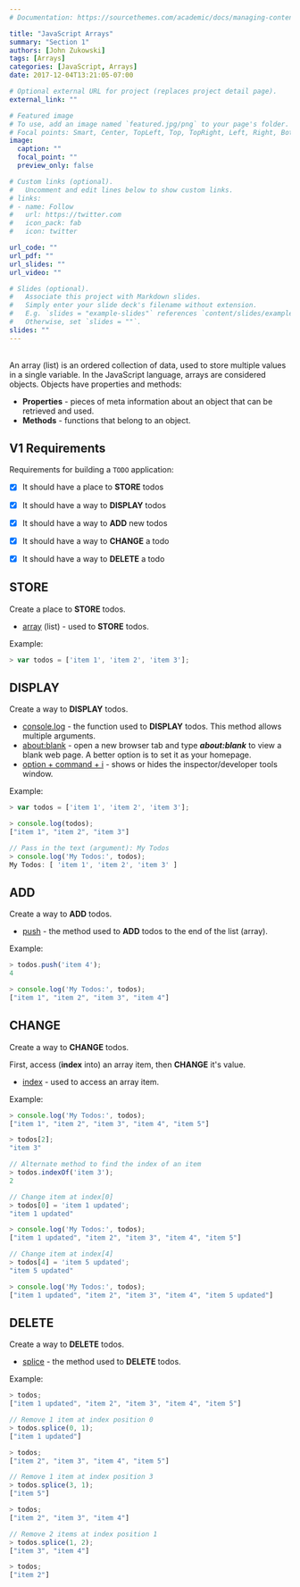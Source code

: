 ```yaml
---
# Documentation: https://sourcethemes.com/academic/docs/managing-content/

title: "JavaScript Arrays"
summary: "Section 1"
authors: [John Zukowski]
tags: [Arrays]
categories: [JavaScript, Arrays]
date: 2017-12-04T13:21:05-07:00

# Optional external URL for project (replaces project detail page).
external_link: ""

# Featured image
# To use, add an image named `featured.jpg/png` to your page's folder.
# Focal points: Smart, Center, TopLeft, Top, TopRight, Left, Right, BottomLeft, Bottom, BottomRight.
image:
  caption: ""
  focal_point: ""
  preview_only: false

# Custom links (optional).
#   Uncomment and edit lines below to show custom links.
# links:
# - name: Follow
#   url: https://twitter.com
#   icon_pack: fab
#   icon: twitter

url_code: ""
url_pdf: ""
url_slides: ""
url_video: ""

# Slides (optional).
#   Associate this project with Markdown slides.
#   Simply enter your slide deck's filename without extension.
#   E.g. `slides = "example-slides"` references `content/slides/example-slides.md`.
#   Otherwise, set `slides = ""`.
slides: ""
---
```

<br>
An array (list) is an ordered collection of data, used to store multiple values in a single variable. In the JavaScript language, arrays are considered objects. Objects have properties and methods:  

* **Properties** - pieces of meta information about an object that can be retrieved and used.  
* **Methods** - functions that belong to an object.  


## V1 Requirements
Requirements for building a `TODO` application:  

- [x] It should have a place to **STORE** todos  
- [x] It should have a way to **DISPLAY** todos  
- [x] It should have a way to **ADD** new todos  
- [x] It should have a way to **CHANGE** a todo  
- [x] It should have a way to **DELETE** a todo  


## STORE
Create a place to **STORE** todos.  

- [array](https://developer.mozilla.org/en-US/docs/Web/JavaScript/Reference/Global_Objects/Array) (list) - used to **STORE** todos.   

Example:  
```javascript
> var todos = ['item 1', 'item 2', 'item 3'];
```


## DISPLAY
Create a way to **DISPLAY** todos.  

- [console.log](https://developer.mozilla.org/en-US/docs/Web/API/Console/log) - the function used to **DISPLAY** todos. This method allows multiple arguments.  
- [about:blank](https://www.lifewire.com/about-blank-4125143) - open a new browser tab and type ***about:blank*** to view a blank web page. A better option is to set it as your homepage.  
- [option + command + i](https://support.apple.com/en-us/HT201236) - shows or hides the inspector/developer tools window.  

Example:  
```javascript
> var todos = ['item 1', 'item 2', 'item 3'];

> console.log(todos);
["item 1", "item 2", "item 3"]

// Pass in the text (argument): My Todos
> console.log('My Todos:', todos);
My Todos: [ 'item 1', 'item 2', 'item 3' ]
```


## ADD
Create a way to **ADD** todos.  

- [push](https://developer.mozilla.org/en-US/docs/Web/JavaScript/Reference/Global_Objects/Array/push) - the method used to **ADD** todos to the end of the list (array).  

Example:  
```javascript
> todos.push('item 4');
4

> console.log('My Todos:', todos);
["item 1", "item 2", "item 3", "item 4"]
```


## CHANGE
Create a way to **CHANGE** todos.  

First, access (**index** into) an array item, then **CHANGE** it's value.  

- [index](https://developer.mozilla.org/en-US/docs/Web/JavaScript/Reference/Global_Objects/Array) - used to access an array item.  

Example:  
```javascript
> console.log('My Todos:', todos);
["item 1", "item 2", "item 3", "item 4", "item 5"]

> todos[2];
"item 3"

// Alternate method to find the index of an item
> todos.indexOf('item 3');
2

// Change item at index[0]
> todos[0] = 'item 1 updated';
"item 1 updated"

> console.log('My Todos:', todos);
["item 1 updated", "item 2", "item 3", "item 4", "item 5"]

// Change item at index[4]
> todos[4] = 'item 5 updated';
"item 5 updated"

> console.log('My Todos:', todos);
["item 1 updated", "item 2", "item 3", "item 4", "item 5 updated"]
```


## DELETE
Create a way to **DELETE** todos.  

- [splice](https://developer.mozilla.org/en-US/docs/Web/JavaScript/Reference/Global_Objects/Array/splice) - the method used to **DELETE** todos.  

Example:  
```javascript
> todos;
["item 1 updated", "item 2", "item 3", "item 4", "item 5"]

// Remove 1 item at index position 0
> todos.splice(0, 1);
["item 1 updated"]

> todos;
["item 2", "item 3", "item 4", "item 5"]

// Remove 1 item at index position 3
> todos.splice(3, 1);
["item 5"]

> todos;
["item 2", "item 3", "item 4"]

// Remove 2 items at index position 1
> todos.splice(1, 2);
["item 3", "item 4"]

> todos;
["item 2"]
```
